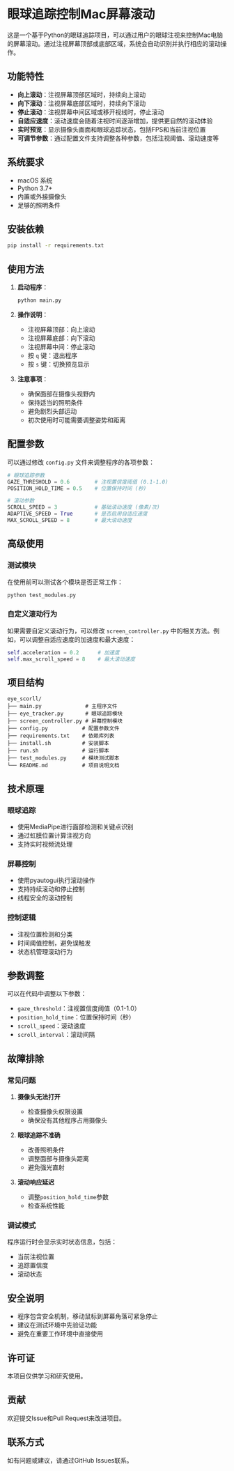 # 眼球追踪控制Mac屏幕滚动

这是一个基于Python的眼球追踪项目，可以通过用户的眼球注视来控制Mac电脑的屏幕滚动。通过注视屏幕顶部或底部区域，系统会自动识别并执行相应的滚动操作。

## 功能特性

- **向上滚动**：注视屏幕顶部区域时，持续向上滚动
- **向下滚动**：注视屏幕底部区域时，持续向下滚动
- **停止滚动**：注视屏幕中间区域或移开视线时，停止滚动
- **自适应速度**：滚动速度会随着注视时间逐渐增加，提供更自然的滚动体验
- **实时预览**：显示摄像头画面和眼球追踪状态，包括FPS和当前注视位置
- **可调节参数**：通过配置文件支持调整各种参数，包括注视阈值、滚动速度等

## 系统要求

- macOS 系统
- Python 3.7+
- 内置或外接摄像头
- 足够的照明条件

## 安装依赖

```bash
pip install -r requirements.txt
```

## 使用方法

1. **启动程序**：
   ```bash
   python main.py
   ```

2. **操作说明**：
   - 注视屏幕顶部：向上滚动
   - 注视屏幕底部：向下滚动
   - 注视屏幕中间：停止滚动
   - 按 `q` 键：退出程序
   - 按 `s` 键：切换预览显示

3. **注意事项**：
   - 确保面部在摄像头视野内
   - 保持适当的照明条件
   - 避免剧烈头部运动
   - 初次使用时可能需要调整姿势和距离

## 配置参数

可以通过修改 `config.py` 文件来调整程序的各项参数：

```python
# 眼球追踪参数
GAZE_THRESHOLD = 0.6        # 注视置信度阈值 (0.1-1.0)
POSITION_HOLD_TIME = 0.5    # 位置保持时间 (秒)

# 滚动参数
SCROLL_SPEED = 3            # 基础滚动速度 (像素/次)
ADAPTIVE_SPEED = True       # 是否启用自适应速度
MAX_SCROLL_SPEED = 8        # 最大滚动速度
```

## 高级使用

### 测试模块

在使用前可以测试各个模块是否正常工作：

```bash
python test_modules.py
```

### 自定义滚动行为

如果需要自定义滚动行为，可以修改 `screen_controller.py` 中的相关方法。例如，可以调整自适应速度的加速度和最大速度：

```python
self.acceleration = 0.2      # 加速度
self.max_scroll_speed = 8    # 最大滚动速度
```

## 项目结构

```
eye_scorll/
├── main.py              # 主程序文件
├── eye_tracker.py       # 眼球追踪模块
├── screen_controller.py # 屏幕控制模块
├── config.py           # 配置参数文件
├── requirements.txt    # 依赖库列表
├── install.sh          # 安装脚本
├── run.sh              # 运行脚本
├── test_modules.py     # 模块测试脚本
└── README.md           # 项目说明文档
```

## 技术原理

### 眼球追踪
- 使用MediaPipe进行面部检测和关键点识别
- 通过虹膜位置计算注视方向
- 支持实时视频流处理

### 屏幕控制
- 使用pyautogui执行滚动操作
- 支持持续滚动和停止控制
- 线程安全的滚动控制

### 控制逻辑
- 注视位置检测和分类
- 时间阈值控制，避免误触发
- 状态机管理滚动行为

## 参数调整

可以在代码中调整以下参数：

- `gaze_threshold`：注视置信度阈值（0.1-1.0）
- `position_hold_time`：位置保持时间（秒）
- `scroll_speed`：滚动速度
- `scroll_interval`：滚动间隔

## 故障排除

### 常见问题

1. **摄像头无法打开**
   - 检查摄像头权限设置
   - 确保没有其他程序占用摄像头

2. **眼球追踪不准确**
   - 改善照明条件
   - 调整面部与摄像头距离
   - 避免强光直射

3. **滚动响应延迟**
   - 调整`position_hold_time`参数
   - 检查系统性能

### 调试模式

程序运行时会显示实时状态信息，包括：
- 当前注视位置
- 追踪置信度
- 滚动状态

## 安全说明

- 程序包含安全机制，移动鼠标到屏幕角落可紧急停止
- 建议在测试环境中先验证功能
- 避免在重要工作环境中直接使用

## 许可证

本项目仅供学习和研究使用。

## 贡献

欢迎提交Issue和Pull Request来改进项目。

## 联系方式

如有问题或建议，请通过GitHub Issues联系。
